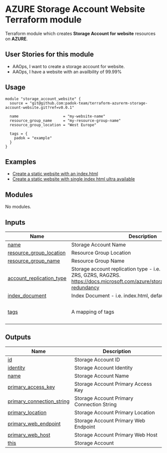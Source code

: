 # AZURE Storage Account Website Terraform module

Terraform module which creates **Storage Account for website** resources on **AZURE**.

## User Stories for this module

- AAOps, I want to create a storage account for website.
- AAOps, I have a website with an availbility of 99.99%

## Usage

```hcl
module "storage_account_website" {
  source = "git@github.com:padok-team/terraform-azurerm-storage-account-website.git?ref=v0.0.1"

  name                    = "my-website-name"
  resource_group_name     = "my-resource-group-name"
  resource_group_location = "West Europe"

  tags = {
    padok = "example"
  }
}
```

## Examples

- [Create a static website with an index.html](examples/create_static_website_with_single_index_html)
- [Create a static website with single index html ultra available](examples/create_static_website_with_single_index_html_ultra_available)

<!-- BEGIN_TF_DOCS -->
## Modules

No modules.

## Inputs

| Name | Description | Type | Default | Required |
|------|-------------|------|---------|:--------:|
| <a name="input_name"></a> [name](#input\_name) | Storage Account Name | `string` | n/a | yes |
| <a name="input_resource_group_location"></a> [resource\_group\_location](#input\_resource\_group\_location) | Resource Group Location | `string` | n/a | yes |
| <a name="input_resource_group_name"></a> [resource\_group\_name](#input\_resource\_group\_name) | Resource Group Name | `string` | n/a | yes |
| <a name="input_account_replication_type"></a> [account\_replication\_type](#input\_account\_replication\_type) | Storage account replication type - i.e. LRS, GRS, RAGRS, ZRS, GZRS, RAGZRS. https://docs.microsoft.com/azure/storage/common/storage-redundancy | `string` | `"GRS"` | no |
| <a name="input_index_document"></a> [index\_document](#input\_index\_document) | Index Document - i.e. index.html, default.html, etc. | `string` | `"index.html"` | no |
| <a name="input_tags"></a> [tags](#input\_tags) | A mapping of tags | `map(string)` | <pre>{<br>  "terraform": "true"<br>}</pre> | no |

## Outputs

| Name | Description |
|------|-------------|
| <a name="output_id"></a> [id](#output\_id) | Storage Account ID |
| <a name="output_identity"></a> [identity](#output\_identity) | Storage Account Identity |
| <a name="output_name"></a> [name](#output\_name) | Storage Account Name |
| <a name="output_primary_access_key"></a> [primary\_access\_key](#output\_primary\_access\_key) | Storage Account Primary Access Key |
| <a name="output_primary_connection_string"></a> [primary\_connection\_string](#output\_primary\_connection\_string) | Storage Account Primary Connection String |
| <a name="output_primary_location"></a> [primary\_location](#output\_primary\_location) | Storage Account Primary Location |
| <a name="output_primary_web_endpoint"></a> [primary\_web\_endpoint](#output\_primary\_web\_endpoint) | Storage Account Primary Web Endpoint |
| <a name="output_primary_web_host"></a> [primary\_web\_host](#output\_primary\_web\_host) | Storage Account Primary Web Host |
| <a name="output_this"></a> [this](#output\_this) | Storage Account |
<!-- END_TF_DOCS -->
